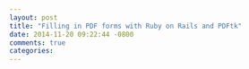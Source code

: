 ```yaml
---
layout: post
title: "Filling in PDF forms with Ruby on Rails and PDFtk"
date: 2014-11-20 09:22:44 -0800
comments: true
categories: 
---
```

